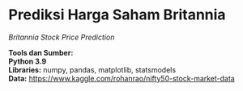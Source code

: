 # Prediksi Harga Saham Britannia
_Britannia Stock Price Prediction_

**Tools dan Sumber:** \
**Python 3.9** \
**Libraries:** numpy, pandas, matplotlib, statsmodels \
**Data:** https://www.kaggle.com/rohanrao/nifty50-stock-market-data